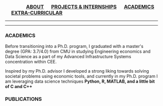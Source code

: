 
### &emsp;&emsp;&emsp;&emsp; [ABOUT](./index.md) &emsp; [PROJECTS & INTERNSHIPS](./projectsAndInternships.md) &emsp; [ACADEMICS](./Academics.md) &emsp; [EXTRA-CURRICULAR](./extraCurricular.md)

-------  

------- 
### ACADEMICS


Before transitioning into a Ph.D. program, I graduated with a master's degree (GPA: 3.7/4.0) from CMU in studying Engineering economics and Data Science as a part of my Advanced Infrastructure Systems concentration within CEE.

Inspired by my Ph.D. advisor I developed a strong liking towards solving societal problems using economic tools, and currently in my Ph.D. program I am leveraging data science techniques  **Python, R, MATLAB, and a little bit of C and C++**

### PUBLICATIONS

